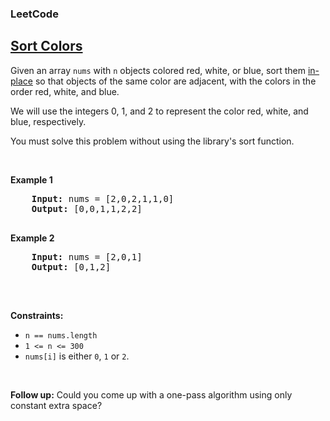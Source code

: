 <body>
  <h3>LeetCode</h3>
  <h2><a href="https://leetcode.com/problems/sort-colors/description/">Sort Colors</a></h2>
  
  <p>Given an array <code>nums</code> with <code>n</code> objects colored red, white, or blue, sort them <a href="https://en.wikipedia.org/wiki/In-place_algorithm">in-place</a> so that objects of the same color are adjacent, with the colors in the order red, white, and blue.</p>
  <p>We will use the integers 0, 1, and 2 to represent the color red, white, and blue, respectively.</p>
  <p>You must solve this problem without using the library's sort function.</p>

  <p>&nbsp;</p>
  <p><strong class="Eaxmaple">Example 1</strong></p>
  <pre>
    <strong>Input:</strong> nums = [2,0,2,1,1,0]
    <strong>Output:</strong> [0,0,1,1,2,2]
  </pre>

   <p><strong class="Eaxmaple">Example 2</strong></p>
  <pre>
    <strong>Input:</strong> nums = [2,0,1]
    <strong>Output:</strong> [0,1,2]
  </pre>

  <p>&nbsp;</p>
  <p><strong class="Constraints:">Constraints:</strong></p>
  <ul>
    <li><code>n == nums.length</code></li>
    <li><code>1 <= n <= 300</code></li>
    <li><code>nums[i]</code> is either <code>0</code>, <code>1</code> or <code>2</code>.</li>
  </ul>

  <p>&nbsp;</p>
  <p><strong>Follow up:</strong> Could you come up with a one-pass algorithm using only constant extra space?</p>
</body>
